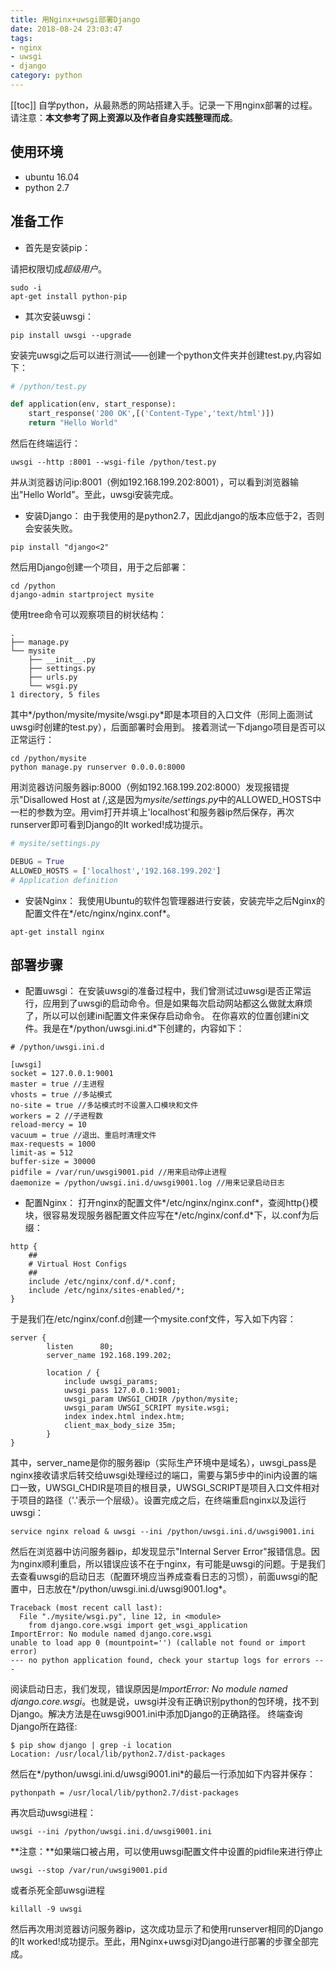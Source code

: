 ```yaml
---
title: 用Nginx+uwsgi部署Django
date: 2018-08-24 23:03:47
tags: 
- nginx
- uwsgi
- django
category: python
---
```

<!-- more -->
[[toc]]
自学python，从最熟悉的网站搭建入手。记录一下用nginx部署的过程。请注意：**本文参考了网上资源以及作者自身实践整理而成**。

## 使用环境
* ubuntu 16.04
* python 2.7

## 准备工作
* 首先是安装pip：

请把权限切成*超级用户*。

```shell
sudo -i  
apt-get install python-pip 
```
* 其次安装uwsgi：

```shell
pip install uwsgi --upgrade  
```
安装完uwsgi之后可以进行测试——创建一个python文件夹并创建test.py,内容如下：

```python
# /python/test.py

def application(env, start_response):
    start_response('200 OK',[('Content-Type','text/html')])
    return "Hello World" 
```
然后在终端运行：

```shell
uwsgi --http :8001 --wsgi-file /python/test.py 
```
并从浏览器访问ip:8001（例如192.168.199.202:8001），可以看到浏览器输出"Hello World"。至此，uwsgi安装完成。
* 安装Django：
由于我使用的是python2.7，因此django的版本应低于2，否则会安装失败。

```shell
pip install "django<2" 
```
然后用Django创建一个项目，用于之后部署：

```shell
cd /python
django-admin startproject mysite 
```
使用tree命令可以观察项目的树状结构：

```shell
.
├── manage.py
└── mysite
    ├── __init__.py
    ├── settings.py
    ├── urls.py
    └── wsgi.py
1 directory, 5 files 
```
其中*/python/mysite/mysite/wsgi.py*即是本项目的入口文件（形同上面测试uwsgi时创建的test.py），后面部署时会用到。 接着测试一下django项目是否可以正常运行：

```shell
cd /python/mysite
python manage.py runserver 0.0.0.0:8000 
```
用浏览器访问服务器ip:8000（例如192.168.199.202:8000）发现报错提示"Disallowed Host at /,这是因为*mysite/settings.py*中的ALLOWED_HOSTS中一栏的参数为空。用vim打开并填上'localhost'和服务器ip然后保存，再次runserver即可看到Django的It worked!成功提示。

```python
# mysite/settings.py

DEBUG = True
ALLOWED_HOSTS = ['localhost','192.168.199.202']
# Application definition 
```
* 安装Nginx：
我使用Ubuntu的软件包管理器进行安装，安装完毕之后Nginx的配置文件在*/etc/nginx/nginx.conf*。

```shell
apt-get install nginx 
```

## 部署步骤 
* 配置uwsgi：
在安装uwsgi的准备过程中，我们曾测试过uwsgi是否正常运行，应用到了uwsgi的启动命令。但是如果每次启动网站都这么做就太麻烦了，所以可以创建ini配置文件来保存启动命令。
在你喜欢的位置创建ini文件。我是在*/python/uwsgi.ini.d*下创建的，内容如下：

```vim
# /python/uwsgi.ini.d 

[uwsgi]
socket = 127.0.0.1:9001
master = true //主进程
vhosts = true //多站模式
no-site = true //多站模式时不设置入口模块和文件
workers = 2 //子进程数
reload-mercy = 10
vacuum = true //退出、重启时清理文件
max-requests = 1000
limit-as = 512
buffer-size = 30000
pidfile = /var/run/uwsgi9001.pid //用来启动停止进程
daemonize = /python/uwsgi.ini.d/uwsgi9001.log //用来记录启动日志 
```
* 配置Nginx：
打开nginx的配置文件*/etc/nginx/nginx.conf*，查阅http{}模块，很容易发现服务器配置文件应写在*/etc/nginx/conf.d*下，以.conf为后缀：

```nginx
http {
    ##
    # Virtual Host Configs
    ##
    include /etc/nginx/conf.d/*.conf;
    include /etc/nginx/sites-enabled/*;
} 
```
于是我们在/etc/nginx/conf.d创建一个mysite.conf文件，写入如下内容：

```nginx
server {
        listen      80;
        server_name 192.168.199.202;
 
        location / {
            include uwsgi_params;
            uwsgi_pass 127.0.0.1:9001;
            uwsgi_param UWSGI_CHDIR /python/mysite;
            uwsgi_param UWSGI_SCRIPT mysite.wsgi;
            index index.html index.htm;
            client_max_body_size 35m;
        }
} 
```
其中，server_name是你的服务器ip（实际生产环境中是域名），uwsgi_pass是nginx接收请求后转交给uwsgi处理经过的端口，需要与第5步中的ini内设置的端口一致，UWSGI_CHDIR是项目的根目录，UWSGI_SCRIPT是项目入口文件相对于项目的路径（'.'表示一个层级）。设置完成之后，在终端重启nginx以及运行uwsgi：

```shell
service nginx reload & uwsgi --ini /python/uwsgi.ini.d/uwsgi9001.ini 
```
然后在浏览器中访问服务器ip，却发现显示"Internal Server Error"报错信息。因为nginx顺利重启，所以错误应该不在于nginx，有可能是uwsgi的问题。于是我们去查看uwsgi的启动日志（配置环境应当养成查看日志的习惯），前面uwsgi的配置中，日志放在*/python/uwsgi.ini.d/uwsgi9001.log*。

```vim
Traceback (most recent call last):
  File "./mysite/wsgi.py", line 12, in <module>
    from django.core.wsgi import get_wsgi_application
ImportError: No module named django.core.wsgi
unable to load app 0 (mountpoint='') (callable not found or import error)
--- no python application found, check your startup logs for errors --- 
```
阅读启动日志，我们发现，错误原因是*ImportError: No module named django.core.wsgi*。也就是说，uwsgi并没有正确识别python的包环境，找不到Django。解决方法是在uwsgi9001.ini中添加Django的正确路径。
终端查询Django所在路径:

```shell
$ pip show django | grep -i location
Location: /usr/local/lib/python2.7/dist-packages 
```
然后在*/python/uwsgi.ini.d/uwsgi9001.ini*的最后一行添加如下内容并保存：

```vim
pythonpath = /usr/local/lib/python2.7/dist-packages 
```
再次启动uwsgi进程：

```shell
uwsgi --ini /python/uwsgi.ini.d/uwsgi9001.ini 
```
**注意：**如果端口被占用，可以使用uwsgi配置文件中设置的pidfile来进行停止

```shell
uwsgi --stop /var/run/uwsgi9001.pid  
```
或者杀死全部uwsgi进程

```shell
killall -9 uwsgi 
```
然后再次用浏览器访问服务器ip，这次成功显示了和使用runserver相同的Django的It worked!成功提示。至此，用Nginx+uwsgi对Django进行部署的步骤全部完成。
